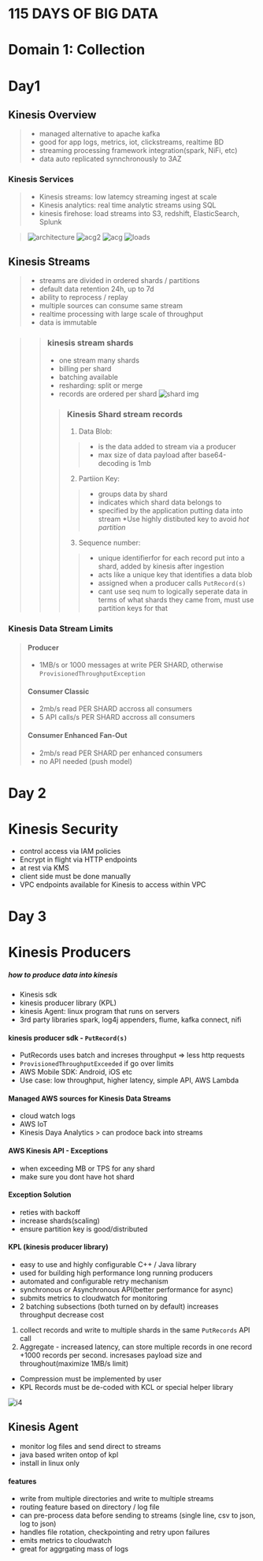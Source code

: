 # 115 DAYS OF BIG DATA
# Domain 1: Collection

# Day1
## Kinesis Overview
>- managed alternative to apache kafka
>- good for app logs, metrics, iot, clickstreams, realtime BD
>- streaming processing framework integration(spark, NiFi, etc)
>- data auto replicated synnchronously to 3AZ
### Kinesis Services
>- Kinesis streams: low latemcy streaming ingest at scale
>- Kinesis analytics: real time analytic streams using SQL
>- kinesis firehose: load streams into S3, redshift, ElasticSearch, Splunk 

>![architecture](https://github.com/Kinnoshachi/notes/blob/master/resources/KinesisArchitecture.png)
>![acg2](https://github.com/Kinnoshachi/notes/blob/master/resources/kinesisUses.png)
>![acg](https://github.com/Kinnoshachi/notes/blob/master/resources/KinesisStreamBenefits.png)
>![loads](https://github.com/Kinnoshachi/notes/blob/master/resources/KinesisLoad.png)

## Kinesis Streams

>- streams are divided in ordered shards / partitions
>- default data retention 24h, up to 7d
>- ability to reprocess / replay 
>- multiple sources can consume same stream
>- realtime processing with large scale of throughput
>- data is immutable



>>### kinesis stream shards
>>- one stream many shards
>>- billing per shard
>>- batching available
>>- resharding: split or merge
>>- records are ordered per shard
>>![shard img]()
>>>### Kinesis Shard stream records
>>> 1. Data Blob:
>>>>- is the data added to stream via a producer
>>>>- max size of data payload after base64-decoding is 1mb
>>> 2. Partiion Key: 
>>>>- groups data by shard
>>>>- indicates which shard data belongs to
>>>>- specified by the application putting data into stream  *Use highly distibuted key to avoid *hot partition*
>>> 3. Sequence number: 
>>>>- unique identifierfor for each record put into a shard, added by kinesis after ingestion
>>>>- acts like a unique key that identifies a data blob
>>>>- assigned when a producer calls `PutRecord(s)`
>>>>- cant use seq num to logically seperate data in terms of what shards they came from, must use partition keys for that 

### Kinesis Data Stream Limits
>#### Producer
>- 1MB/s or 1000 messages at write PER SHARD, otherwise `ProvisionedThroughputException`
>#### Consumer Classic
>- 2mb/s read PER SHARD accross all consumers
>- 5 API calls/s PER SHARD accross all consumers
>#### Consumer Enhanced Fan-Out
>- 2mb/s read PER SHARD per enhanced consumers
>- no API needed (push model)

# Day 2
# Kinesis Security
- control access via IAM policies
- Encrypt in flight via HTTP endpoints
- at rest via KMS
- client side must be done manually
- VPC endpoints available for Kinesis to access within VPC

# Day 3
# Kinesis Producers
##### how to produce data into kinesis
- Kinesis sdk
- kinesis producer library (KPL)
- kinesis Agent: linux program that runs on servers
- 3rd party libraries spark, log4j appenders, flume, kafka connect, nifi

#### kinesis producer sdk - `PutRecord(s)`
- PutRecords uses batch and increses throughput => less http requests
- `ProvisionedThroughputExceeded` if go over limits
-  AWS Mobile SDK: Android, iOS etc
- Use case: low throughput, higher latency, simple API, AWS Lambda
#### Managed AWS sources for Kinesis Data Streams
- cloud watch logs
- AWS IoT
- Kinesis Daya Analytics > can prodoce back into streams

#### AWS Kinesis API - Exceptions
- when exceeding MB or TPS for any shard
- make sure you dont have hot shard
#### Exception Solution
- reties with backoff
- increase shards(scaling)
- ensure partition key is good/distributed

#### KPL (kinesis producer library)
- easy to use and highly configurable C++ / Java library
- used for building high performance long running producers
- automated and configurable retry mechanism
- synchronous or Asynchronous API(better performance for async)
- submits metrics to cloudwatch for monitoring
- 2 batching subsections (both turned on by default) increases throughput decrease cost
1. collect records and write to multiple shards in the same `PutRecords` API call
1. Aggregate - increased latency, can store multiple records in one record +1000 records per second. incresases payload size and throughout(maximize 1MB/s limit)
- Compression must be implemented by user
- KPL Records must be de-coded with KCL or special helper library

![i4](https://github.com/Kinnoshachi/notes/blob/master/resources/Screen%20Shot%202019-08-27%20at%201.12.09%20PM.png)

## Kinesis Agent
- monitor log files and send direct to streams
- java based writen ontop of kpl
- install in linux only
#### features 
- write from multiple directories and write to multiple streams
- routing feature based on directory / log file
- can pre-process data before sending to streams (single line, csv to json, log to json)
- handles file rotation, checkpointing and retry upon failures
- emits metrics to cloudwatch
- great for aggrgating mass of logs


